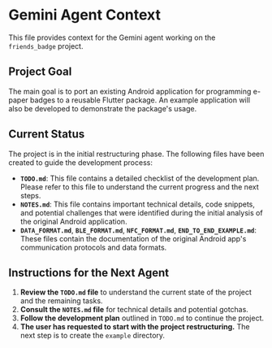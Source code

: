 # Gemini Agent Context

This file provides context for the Gemini agent working on the `friends_badge` project.

## Project Goal

The main goal is to port an existing Android application for programming e-paper badges to a reusable Flutter package. An example application will also be developed to demonstrate the package's usage.

## Current Status

The project is in the initial restructuring phase. The following files have been created to guide the development process:

-   **`TODO.md`**: This file contains a detailed checklist of the development plan. Please refer to this file to understand the current progress and the next steps.
-   **`NOTES.md`**: This file contains important technical details, code snippets, and potential challenges that were identified during the initial analysis of the original Android application.
-   **`DATA_FORMAT.md`**, **`BLE_FORMAT.md`**, **`NFC_FORMAT.md`**, **`END_TO_END_EXAMPLE.md`**: These files contain the documentation of the original Android app's communication protocols and data formats.

## Instructions for the Next Agent

1.  **Review the `TODO.md` file** to understand the current state of the project and the remaining tasks.
2.  **Consult the `NOTES.md` file** for technical details and potential gotchas.
3.  **Follow the development plan** outlined in `TODO.md` to continue the project.
4.  **The user has requested to start with the project restructuring.** The next step is to create the `example` directory.
